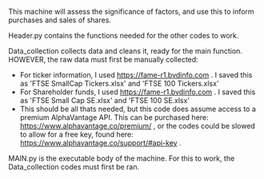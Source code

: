 This machine will assess the significance of factors, and use this to inform purchases and sales of shares.

Header.py contains the functions needed for the other codes to work.

Data_collection collects data and cleans it, ready for the main function. HOWEVER, the raw data must first be manually collected:
* For ticker information, I used https://fame-r1.bvdinfo.com . I saved this as 'FTSE SmallCap Tickers.xlsx' and 'FTSE 100 Tickers.xlsx'
* For Shareholder funds, I used https://fame-r1.bvdinfo.com . I saved this as 'FTSE Small Cap SE.xlsx' and 'FTSE 100 SE.xlsx'
* This should be all thats needed, but this code does assume access to a premium AlphaVantage API. This can be purchased here: https://www.alphavantage.co/premium/  , or the codes could be slowed to allow for a free key, found here: https://www.alphavantage.co/support/#api-key .
  
MAIN.py is the executable body of the machine. For this to work, the Data_collection codes must first be ran.
